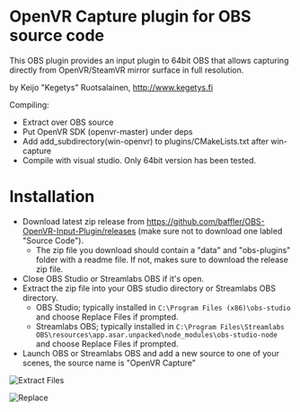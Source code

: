 # OpenVR Capture plugin for OBS source code

This OBS plugin provides an input plugin to 64bit OBS that allows capturing directly from OpenVR/SteamVR mirror surface in full resolution.

by Keijo "Kegetys" Ruotsalainen, http://www.kegetys.fi

Compiling:
- Extract over OBS source
- Put OpenVR SDK (openvr-master) under deps
- Add add_subdirectory(win-openvr) to plugins/CMakeLists.txt after win-capture
- Compile with visual studio. Only 64bit version has been tested.

# Installation
* Download latest zip release from https://github.com/baffler/OBS-OpenVR-Input-Plugin/releases (make sure not to download one labled "Source Code").
	- The zip file you download should contain a "data" and "obs-plugins" folder with a readme file. If not, makes sure to download the release zip file.
* Close OBS Studio or Streamlabs OBS if it's open.
* Extract the zip file into your OBS studio directory or Streamlabs OBS directory.
	- OBS Studio; typically installed in `C:\Program Files (x86)\obs-studio` and choose Replace Files if prompted.
	- Streamlabs OBS; typically installed in `C:\Program Files\Streamlabs OBS\resources\app.asar.unpacked\node_modules\obs-studio-node` and choose Replace Files if prompted.
* Launch OBS or Streamlabs OBS and add a new source to one of your scenes, the source name is "OpenVR Capture"

![Extract Files](https://user-images.githubusercontent.com/1980600/40620530-22aca280-6267-11e8-96dc-4978675d3e80.png)

![Replace](https://user-images.githubusercontent.com/1980600/40620531-22bf5f9c-6267-11e8-8ae2-f6b6ea83ea3c.png)

